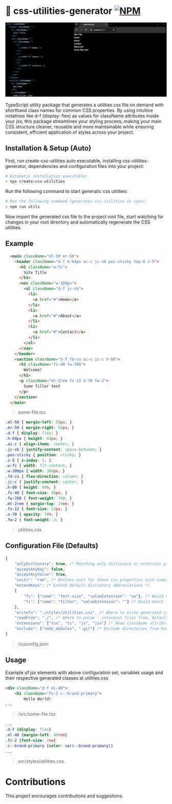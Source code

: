 # 🎨 css-utilities-generator [![NPM](https://img.shields.io/npm/v/css-utilities-generator.svg)](https://www.npmjs.com/package/css-utilities-generator)

![Preview](./preview.gif)

TypeScript utility package that generates a utilities.css file on demand with shorthand class names for common CSS properties. By using intuitive notations like d-f (display: flex) as values for className attributes inside your jsx, this package streamlines your styling process, making your main CSS structure cleaner, reusable and more maintainable while ensuring consistent, efficient application of styles across your project.

## Installation & Setup (Auto)
First, run create-css-utilities auto executable, installing css-utilities-generator, dependencies and configuration files into your project:
```bash
# Automatic installation executable:
> npx create-css-utilities
```

Run the following command to start generatic css utilities:
```bash
# Run the following command (generates css utilities on save):
> npm run utils
```
Now import the generated css file to the project root file, start watching for changes in your root directory and automatically regenerate the CSS utilities. 

## Example
```html
  <main className="ml-50 mr-50">
    <header className="d-f h-64px ai-c jc-sb pos-sticky top-0 z-5">
      <h1 className="w-fc">
        Site Title
      </h1>
      <nav className="w-300px">
        <ul className="d-f jc-sb">
          <li>
            <a href="#">Home</a>
          </li>
          <li>
            <a href="#">About</a>
          </li>
          <li>
            <a href="#">Contact</a>
          </li>
        </ul>
      </nav>
    </header>
    <section className="d-f fd-co ai-c jc-c h-80">
      <h1 className="fs-40 fw-700">
        Welcome!
      </h1>
      <p className="mt-2rem fs-12 o-70 fw-2">
        Some filler text
      </p>
    </section>
  </main>
```
> some-file.tsx
```css
.ml-50 { margin-left: 50px; }
.mr-50 { margin-right: 50px; }
.d-f { display: flex; }
.h-64px { height: 64px; }
.ai-c { align-items: center; }
.jc-sb { justify-content: space-between; }
.pos-sticky { position: sticky; }
.z-5 { z-index: 5; }
.w-fc { width: fit-content; }
.w-300px { width: 300px; }
.fd-co { flex-direction: column; }
.jc-c { justify-content: center; }
.h-80 { height: 80%; }
.fs-40 { font-size: 40px; }
.fw-700 { font-weight: 700; }
.mt-2rem { margin-top: 2rem; }
.fs-12 { font-size: 12px; }
.o-70 { opacity: 70%; }
.fw-2 { font-weight: 2; }
```
> utilities.css

## Configuration File (Defaults)
```javascript
{
    "onlyDictionary": true, /* Matching only dictionary or extension properties, Defaults to false */
    "acceptAnyKey": false,
    "acceptAnyValue": true,
    "units": "rem", /* Defines unit for those css properties with numeric values or others, Defaults to "px" */
    "extendKeys": /* Extend default dictionary abbreviations */ 
    {
        "fs": {"name": "font-size", "valueExtension": "vw"}, /* Would match for fs className */
        "fi": {"name": "filter", "valueExtension": ""} /* Would match for fs className */
    },
    "writeTo": "./styles/utilities.css", /* Where to write generated css file, Defaults to "./styles/utilities.css" */
    "readFrom": "./", /* Where to parse - interpret files from, Defaults to "./" */
    "extensions": ["tsx", "ts", "js", "jsx"] /* Read className attributes from files with extensions in Array */
    "exclude": ["node_modules", ".git"] /* Exclude directories from having files parsed, traversed ...  */
}
```
> /cuconfig.json

## Usage
Example of jsx elements with above configuration set, variables usage and their respective generated classes at utilities.css

```html
<div className="d-f ml-40">
    <h1 className="fs-2 c--brand-primary">
        Hello World!
...
```
> /src/some-file.tsx
```css
...
.d-f {display: flex}
.ml-40 {margin-left: 40rem}
.fs-2 {font-size: 2vw}
.c--brand-primary {color: var(--brand-primary)}
...
```
> src/styles/utilities.css

# Contributions

This project encourages contributions and suggestions.
